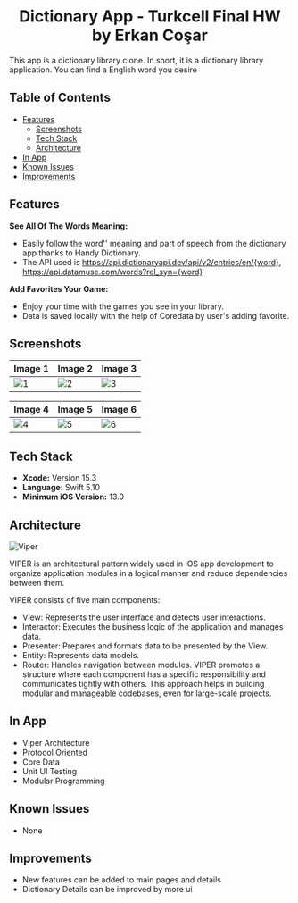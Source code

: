 
<div align="center">
  <h1>Dictionary App - Turkcell Final HW by Erkan Coşar</h1>
</div>

This app is a dictionary library clone. In short, it is a dictionary library application. You can find a English word you desire

## Table of Contents
- [Features](#features)
  - [Screenshots](#screenshots)
  - [Tech Stack](#tech-stack)
  - [Architecture](#architecture)
- [In App](#In-App)
- [Known Issues](#known-issues)
- [Improvements](#Improvements)

## Features

 **See All Of The Words Meaning:**
- Easily follow the word'' meaning and part of speech from the dictionary app thanks to Handy Dictionary.
- The API used is https://api.dictionaryapi.dev/api/v2/entries/en/{word},  https://api.datamuse.com/words?rel_syn={word} 
  
 **Add Favorites Your Game:**
- Enjoy your time with the games you see in your library.
- Data is saved locally with the help of Coredata by user's adding favorite.
 ## Screenshots

| Image 1                | Image 2                | Image 3                |
|------------------------|------------------------|------------------------|
| ![1](https://github.com/Skywalkerkan/MovieApp/assets/117943189/224979df-d2ca-46ae-b6b2-c45c6f63da78)| ![2](https://github.com/Skywalkerkan/MovieApp/assets/117943189/04ecb1cf-1c28-4bee-a366-eb7881ead5a0)| ![3](https://github.com/Skywalkerkan/MovieApp/assets/117943189/f598d9ba-a793-49cc-ae94-42eb84b2fd3d)|

| Image 4                | Image 5                | Image 6                |
|------------------------|------------------------|------------------------|
| ![4](https://github.com/Skywalkerkan/MovieApp/assets/117943189/8a2e6353-046a-4bcf-aab6-c5fc89b8f492)| ![5](https://github.com/Skywalkerkan/MovieApp/assets/117943189/6bb73d21-21cb-4060-b37f-a57ced890050)| ![6](https://github.com/Skywalkerkan/MovieApp/assets/117943189/59827d5f-c4a2-4525-9d6f-9a1f47bb8dd8) |


## Tech Stack
- **Xcode:** Version 15.3
- **Language:** Swift 5.10
- **Minimum iOS Version:** 13.0


## Architecture
![Viper](https://github.com/Skywalkerkan/MovieApp/assets/117943189/2ddfdd15-82fb-4214-9e1b-077f9e9637b1)

VIPER is an architectural pattern widely used in iOS app development to organize application modules in a logical manner and reduce dependencies between them.

VIPER consists of five main components:
- View: Represents the user interface and detects user interactions.
- Interactor: Executes the business logic of the application and manages data.
- Presenter: Prepares and formats data to be presented by the View.
- Entity: Represents data models.
- Router: Handles navigation between modules.
VIPER promotes a structure where each component has a specific responsibility and communicates tightly with others. This approach helps in building modular and manageable codebases, even for large-scale projects.

## In App
- Viper Architecture
- Protocol Oriented
- Core Data
- Unit UI Testing
- Modular Programming

## Known Issues
- None

## Improvements
- New features can be added to main pages and details
- Dictionary Details can be improved by more ui
